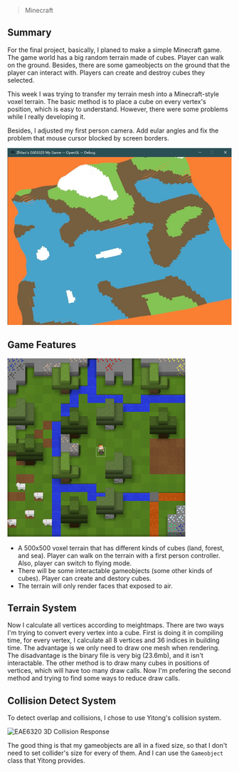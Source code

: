 > Minecraft

## Summary

For the final project, basically, I planed to make a simple Minecraft game. The game world has a big random terrain made of cubes. Player can walk on the ground. Besides, there are some gameobjects on the ground that the player can interact with. Players can create and destroy cubes they selected.

This week I was trying to transfer my terrain mesh into a Minecraft-style voxel terrain. The basic method is to place a cube on every vertex's position, which is easy to understand. However, there were some problems while I really developing it.

Besides, I adjusted my first person camera. Add eular angles and fix the problem that mouse cursor blocked by screen borders.

![](/img/in-post/write-up-14/2.JPG)

## Game Features

![](/img/in-post/write-up-14/1.png)

* A 500x500 voxel terrain that has different kinds of cubes (land, forest, and sea). Player can walk on the terrain with a first person controller. Also, player can switch to flying mode.
* There will be some interactable gameobjects (some other kinds of cubes). Player can create and destory cubes.
* The terrain will only render faces that exposed to air.

## Terrain System

Now I calculate all vertices according to meightmaps. There are two ways I'm trying to convert every vertex into a cube. First is doing it in compiling time, for every vertex, I calculate all 8 vertices and 36 indices in building time. The advantage is we only need to draw one mesh when rendering. The disadvantage is the binary file is very big (23.6mb), and it isn't interactable. The other method is to draw many cubes in positions of vertices, which will have too many draw calls. Now I'm prefering the second method and trying to find some ways to reduce draw calls.

## Collision Detect System

To detect overlap and collisions, I chose to use Yitong's collision system.

![EAE6320 3D Collision Response](https://yzd0014.wixsite.com/dyt1205/blog/eae6320-3d-collision-response)


The good thing is that my gameobjects are all in a fixed size, so that I don't need to set collider's size for every of them. And I can use the `Gameobject` class that Yitong provides. 